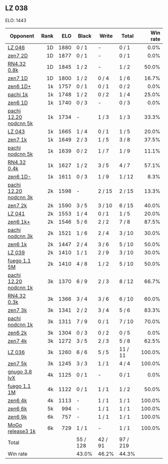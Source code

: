 ## LZ 038 ##

ELO: 1443

Opponent | Rank | ELO | Black | Write | Total | Win rate
---------|-----:|----:|-------|-------|-------|-------:
[LZ 046](LZ%20046.md) | 1D | 1880 | 0 / 1 | - | 0 / 1 | 0.0%
[zen7 2D](zen7%202D.md) | 1D | 1877 | 0 / 1 | - | 0 / 1 | 0.0%
[RN4.32 0.8k](RN4.32%200.8k.md) | 1D | 1845 | 1 / 2 | - | 1 / 2 | 50.0%
[zen7 1D](zen7%201D.md) | 1D | 1800 | 1 / 2 | 0 / 4 | 1 / 6 | 16.7%
[zen6 1D+](zen6%201D+.md) | 1k | 1757 | 0 / 1 | 0 / 1 | 0 / 2 | 0.0%
[pachi 1k](pachi%201k.md) | 1k | 1748 | 1 / 2 | 0 / 2 | 1 / 4 | 25.0%
[zen6 1D](zen6%201D.md) | 1k | 1740 | 0 / 3 | - | 0 / 3 | 0.0%
[pachi 12.20 nodcnn 5k](pachi%2012.20%20nodcnn%205k.md) | 1k | 1734 | - | 1 / 3 | 1 / 3 | 33.3%
[LZ 043](LZ%20043.md) | 1k | 1665 | 1 / 4 | 0 / 1 | 1 / 5 | 20.0%
[zen7 1k](zen7%201k.md) | 1k | 1649 | 2 / 3 | 1 / 5 | 3 / 8 | 37.5%
[pachi nodcnn 5k](pachi%20nodcnn%205k.md) | 1k | 1639 | 0 / 2 | 1 / 7 | 1 / 9 | 11.1%
[RN4.32 0.4k](RN4.32%200.4k.md) | 1k | 1627 | 1 / 2 | 3 / 5 | 4 / 7 | 57.1%
[zen6 1D-](zen6%201D-.md) | 1k | 1611 | 0 / 3 | 1 / 9 | 1 / 12 | 8.3%
[pachi 12.20 nodcnn 3k](pachi%2012.20%20nodcnn%203k.md) | 2k | 1598 | - | 2 / 15 | 2 / 15 | 13.3%
[zen7 2k](zen7%202k.md) | 2k | 1590 | 3 / 5 | 3 / 10 | 6 / 15 | 40.0%
[LZ 041](LZ%20041.md) | 2k | 1553 | 1 / 4 | 0 / 1 | 1 / 5 | 20.0%
[zen6 1k+](zen6%201k+.md) | 2k | 1546 | 5 / 6 | 2 / 2 | 7 / 8 | 87.5%
[pachi nodcnn 3k](pachi%20nodcnn%203k.md) | 2k | 1521 | 1 / 6 | 2 / 4 | 3 / 10 | 30.0%
[zen6 1k](zen6%201k.md) | 2k | 1447 | 2 / 4 | 3 / 6 | 5 / 10 | 50.0%
[LZ 039](LZ%20039.md) | 2k | 1410 | 1 / 1 | 2 / 9 | 3 / 10 | 30.0%
[fuego 1.1 5M](fuego%201.1%205M.md) | 2k | 1410 | 4 / 8 | 1 / 2 | 5 / 10 | 50.0%
[pachi 12.20 nodcnn 1k](pachi%2012.20%20nodcnn%201k.md) | 3k | 1370 | 6 / 9 | 2 / 3 | 8 / 12 | 66.7%
[RN4.32 0.3k](RN4.32%200.3k.md) | 3k | 1366 | 3 / 4 | 3 / 6 | 6 / 10 | 60.0%
[zen7 3k](zen7%203k.md) | 3k | 1341 | 2 / 2 | 3 / 4 | 5 / 6 | 83.3%
[pachi nodcnn 1k](pachi%20nodcnn%201k.md) | 3k | 1311 | 7 / 9 | 0 / 1 | 7 / 10 | 70.0%
[zen6 2k](zen6%202k.md) | 3k | 1304 | 0 / 3 | 0 / 2 | 0 / 5 | 0.0%
[zen7 4k](zen7%204k.md) | 3k | 1272 | 3 / 5 | 2 / 3 | 5 / 8 | 62.5%
[LZ 036](LZ%20036.md) | 3k | 1260 | 6 / 6 | 5 / 5 | 11 / 11 | 100.0%
[zen7 5k](zen7%205k.md) | 3k | 1245 | 3 / 3 | 1 / 1 | 4 / 4 | 100.0%
[gnugo 3.8 lvX](gnugo%203.8%20lvX.md) | 4k | 1125 | 0 / 1 | - | 0 / 1 | 0.0%
[fuego 1.1 1M](fuego%201.1%201M.md) | 4k | 1122 | 0 / 1 | 1 / 1 | 1 / 2 | 50.0%
[zen6 4k](zen6%204k.md) | 4k | 1113 | - | 1 / 1 | 1 / 1 | 100.0%
[zen6 6k](zen6%206k.md) | 5k | 994 | - | 1 / 1 | 1 / 1 | 100.0%
[zen6 9k](zen6%209k.md) | 6k | 757 | - | 1 / 1 | 1 / 1 | 100.0%
[MoGo release3 1k](MoGo%20release3%201k.md) | 6k | 729 | 1 / 1 | - | 1 / 1 | 100.0%
Total | | | 55 / 128 | 42 / 91 | 97 / 219 | 
Win rate| | | 43.0% | 46.2% | 44.3% | 

